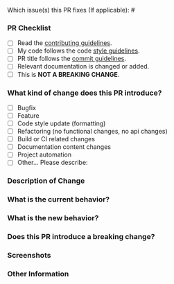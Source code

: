 <!-- First of all thanks so much for taking the time to open a pull request and help the project. It's because of people like you that we love working on this project. -->

Which issue(s) this PR fixes (If applicable): #
<!-- Link to relevant GitHub issue if applicable. -->

### PR Checklist
<!-- Please ensure you've completed the following steps by replacing [ ] with [x]-->

- [ ] Read the [contributing guidelines](https://github.com/demartini/raspberrypi-motd/blob/master/CONTRIBUTING.md).
- [ ] My code follows the code [style guidelines](https://github.com/demartini/raspberrypi-motd/blob/master/CONTRIBUTING.md#style-guides).
- [ ] PR title follows the [commit guidelines](https://github.com/demartini/raspberrypi-motd/blob/master/CONTRIBUTING.md#commit-messages).
- [ ] Relevant documentation is changed or added.
- [ ] This is **NOT A BREAKING CHANGE**.

### What kind of change does this PR introduce?
<!-- Please check one or more that apply to this PR -->

- [ ] Bugfix
- [ ] Feature
- [ ] Code style update (formatting)
- [ ] Refactoring (no functional changes, no api changes)
- [ ] Build or CI related changes
- [ ] Documentation content changes
- [ ] Project automation
- [ ] Other... Please describe:

### Description of Change
<!-- Please explain the changes you made here. -->

### What is the current behavior?
<!-- Please describe the current behavior that you are modifying, or link to a relevant issue. -->

### What is the new behavior?
<!-- Please describe the new behavior after your modifications. -->

### Does this PR introduce a breaking change?
<!-- If this PR contains a breaking change, please describe the impact and migration path for existing applications below. -->

### Screenshots
<!-- If appropriate or helpful. -->

### Other Information
<!-- Please describe other information here. -->